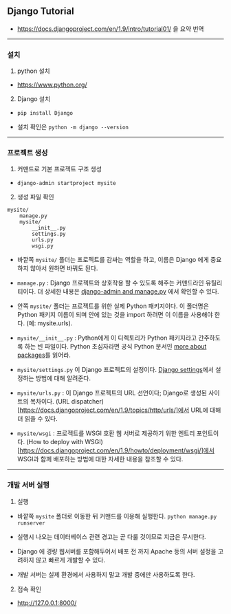 ## Django Tutorial

  - https://docs.djangoproject.com/en/1.9/intro/tutorial01/ 을 요약 번역

-----

### 설치

1. python 설치

  - https://www.python.org/

2. Django 설치

  - `pip install Django`

  - 설치 확인은 `python -m django --version`

-----

### 프로젝트 생성

1. 커맨드로 기본 프로젝트 구조 생성

  - `django-admin startproject mysite`

2. 생성 파일 확인

  ```
  mysite/
      manage.py
      mysite/
          __init__.py
          settings.py
          urls.py
          wsgi.py
  ```
  - 바깥쪽 `mysite/` 폴더는 프로젝트를 감싸는 역할을 하고, 이름은 Django 에게 중요하지 않아서 원하면 바꿔도 된다.

  - `manage.py` : Django 프로젝트와 상호작용 할 수 있도록 해주는 커맨드라인 유틸리티이다. 
  더 상세한 내용은 [django-admin and manage.py](https://docs.djangoproject.com/en/1.9/ref/django-admin/) 에서 확인할 수 있다.

  - 안쪽 `mysite/` 폴더는 프로젝트를 위한 실제 Python 패키지이다. 
  이 폴더명은 Python 패키지 이름이 되며 안에 있는 것을 import 하려면 이 이름을 사용해야 한다. (예: mysite.urls).

  - `mysite/__init__.py` : Python에게 이 디렉토리가 Python 패키지라고 간주하도록 하는 빈 파일이다.
  Python 초심자라면 공식 Python 문서인 [more about packages](https://docs.python.org/3/tutorial/modules.html#tut-packages)를 읽어라.

  - `mysite/settings.py` 이 Django 프로젝트의 설정이다. 
  [Django settings](https://docs.djangoproject.com/en/1.9/topics/settings/)에서 설정하는 방법에 대해 알려준다.

  - `mysite/urls.py` : 이 Django 프로젝트의 URL 선언이다; Django로 생성된 사이트의 목차이다. 
  (URL dispatcher)[https://docs.djangoproject.com/en/1.9/topics/http/urls/]에서 URL에 대해 더 읽을 수 있다.

  - `mysite/wsgi` : 프로젝트를 WSGI 호환 웹 서버로 제공하기 위한 엔트리 포인트이다.
  (How to deploy with WSGI)[https://docs.djangoproject.com/en/1.9/howto/deployment/wsgi/]에서 WSGI과 함께 배포하는 방법에 대한 자세한 내용을 참조할 수 있다.
  
-----

### 개발 서버 실행
1. 실행 

  - 바깥쪽 `mysite` 폴더로 이동한 뒤 커맨드를 이용해 실행한다. `python manage.py runserver`

  - 실행시 나오는 데이터베이스 관련 경고는 곧 다룰 것이므로 지금은 무시한다.

  - Django 에 경량 웹서버를 포함해두어서 배포 전 까지 Apache 등의 서버 설정을 고려하지 않고 빠르게 개발할 수 있다.

  - 개발 서버는 실제 환경에서 사용하지 말고 개발 중에만 사용하도록 한다.


2. 접속 확인
  - http://127.0.0.1:8000/
  
  




  
  
  
  
  
